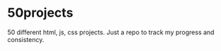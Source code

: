 # 50projects

50 different html, js, css projects.
Just a repo to track my progress and consistency.
